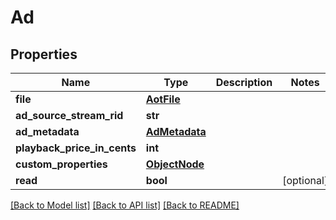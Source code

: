 # Ad

## Properties
Name | Type | Description | Notes
------------ | ------------- | ------------- | -------------
**file** | [**AotFile**](AotFile.md) |  | 
**ad_source_stream_rid** | **str** |  | 
**ad_metadata** | [**AdMetadata**](AdMetadata.md) |  | 
**playback_price_in_cents** | **int** |  | 
**custom_properties** | [**ObjectNode**](ObjectNode.md) |  | 
**read** | **bool** |  | [optional] 

[[Back to Model list]](../README.md#documentation-for-models) [[Back to API list]](../README.md#documentation-for-api-endpoints) [[Back to README]](../README.md)



